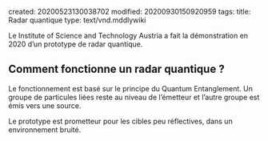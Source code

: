 created: 20200523130038702
modified: 20200930150920959
tags: 
title: Radar quantique
type: text/vnd.mddlywiki

Le Institute of Science and Technology Austria a fait la démonstration en 2020 d’un prototype de radar quantique.

## Comment fonctionne un radar quantique ?

Le fonctionnement est basé sur le principe du Quantum Entanglement. Un groupe de particules liées reste au niveau de l’émetteur et l’autre groupe est émis vers une source.

Le prototype est prometteur pour les cibles peu réflectives, dans un environnement bruité.